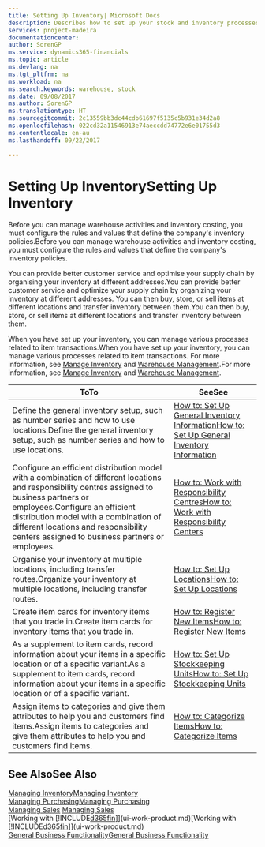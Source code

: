 ```yaml
---
title: Setting Up Inventory| Microsoft Docs
description: Describes how to set up your stock and inventory processes, including transfer routes and locations, such as warehouses.
services: project-madeira
documentationcenter: 
author: SorenGP
ms.service: dynamics365-financials
ms.topic: article
ms.devlang: na
ms.tgt_pltfrm: na
ms.workload: na
ms.search.keywords: warehouse, stock
ms.date: 09/08/2017
ms.author: SorenGP
ms.translationtype: HT
ms.sourcegitcommit: 2c13559bb3dc44cdb61697f5135c5b931e34d2a8
ms.openlocfilehash: 022cd32a11546913e74aeccdd74772e6e01755d3
ms.contentlocale: en-au
ms.lasthandoff: 09/22/2017

---
```

# <a name="setting-up-inventory"></a><span data-ttu-id="9610e-103">Setting Up Inventory</span><span class="sxs-lookup"><span data-stu-id="9610e-103">Setting Up Inventory</span></span>
<span data-ttu-id="9610e-104">Before you can manage warehouse activities and inventory costing, you must configure the rules and values that define the company's inventory policies.</span><span class="sxs-lookup"><span data-stu-id="9610e-104">Before you can manage warehouse activities and inventory costing, you must configure the rules and values that define the company's inventory policies.</span></span>

<span data-ttu-id="9610e-105">You can provide better customer service and optimise your supply chain by organising your inventory at different addresses.</span><span class="sxs-lookup"><span data-stu-id="9610e-105">You can provide better customer service and optimize your supply chain by organizing your inventory at different addresses.</span></span> <span data-ttu-id="9610e-106">You can then buy, store, or sell items at different locations and transfer inventory between them.</span><span class="sxs-lookup"><span data-stu-id="9610e-106">You can then buy, store, or sell items at different locations and transfer inventory between them.</span></span>

<span data-ttu-id="9610e-107">When you have set up your inventory, you can manage various processes related to item transactions.</span><span class="sxs-lookup"><span data-stu-id="9610e-107">When you have set up your inventory, you can manage various processes related to item transactions.</span></span> <span data-ttu-id="9610e-108">For more information, see [Manage Inventory](inventory-manage-inventory.md) and [Warehouse Management](warehouse-manage-warehouse.md).</span><span class="sxs-lookup"><span data-stu-id="9610e-108">For more information, see [Manage Inventory](inventory-manage-inventory.md) and [Warehouse Management](warehouse-manage-warehouse.md).</span></span>

| <span data-ttu-id="9610e-109">To</span><span class="sxs-lookup"><span data-stu-id="9610e-109">To</span></span> | <span data-ttu-id="9610e-110">See</span><span class="sxs-lookup"><span data-stu-id="9610e-110">See</span></span> |
| --- | --- |
| <span data-ttu-id="9610e-111">Define the general inventory setup, such as number series and how to use locations.</span><span class="sxs-lookup"><span data-stu-id="9610e-111">Define the general inventory setup, such as number series and how to use locations.</span></span> |[<span data-ttu-id="9610e-112">How to: Set Up General Inventory Information</span><span class="sxs-lookup"><span data-stu-id="9610e-112">How to: Set Up General Inventory Information</span></span>](inventory-how-setup-general.md) |
|<span data-ttu-id="9610e-113">Configure an efficient distribution model with a combination of different locations and responsibility centres assigned to business partners or employees.</span><span class="sxs-lookup"><span data-stu-id="9610e-113">Configure an efficient distribution model with a combination of different locations and responsibility centers assigned to business partners or employees.</span></span>|[<span data-ttu-id="9610e-114">How to: Work with Responsibility Centres</span><span class="sxs-lookup"><span data-stu-id="9610e-114">How to: Work with Responsibility Centers</span></span>](inventory-responsibility-centers.md)|
| <span data-ttu-id="9610e-115">Organise your inventory at multiple locations, including transfer routes.</span><span class="sxs-lookup"><span data-stu-id="9610e-115">Organize your inventory at multiple locations, including transfer routes.</span></span> |[<span data-ttu-id="9610e-116">How to: Set Up Locations</span><span class="sxs-lookup"><span data-stu-id="9610e-116">How to: Set Up Locations</span></span>](inventory-how-register-new-items.md) |
| <span data-ttu-id="9610e-117">Create item cards for inventory items that you trade in.</span><span class="sxs-lookup"><span data-stu-id="9610e-117">Create item cards for inventory items that you trade in.</span></span> |[<span data-ttu-id="9610e-118">How to: Register New Items</span><span class="sxs-lookup"><span data-stu-id="9610e-118">How to: Register New Items</span></span>](inventory-how-register-new-items.md) |
|<span data-ttu-id="9610e-119">As a supplement to item cards, record information about your items in a specific location or of a specific variant.</span><span class="sxs-lookup"><span data-stu-id="9610e-119">As a supplement to item cards, record information about your items in a specific location or of a specific variant.</span></span>|[<span data-ttu-id="9610e-120">How to: Set Up Stockkeeping Units</span><span class="sxs-lookup"><span data-stu-id="9610e-120">How to: Set Up Stockkeeping Units</span></span>](inventory-how-to-set-up-stockkeeping-units.md)|
| <span data-ttu-id="9610e-121">Assign items to categories and give them attributes to help you and customers find items.</span><span class="sxs-lookup"><span data-stu-id="9610e-121">Assign items to categories and give them attributes to help you and customers find items.</span></span> |[<span data-ttu-id="9610e-122">How to: Categorize Items</span><span class="sxs-lookup"><span data-stu-id="9610e-122">How to: Categorize Items</span></span>](inventory-how-categorize-items.md) |

## <a name="see-also"></a><span data-ttu-id="9610e-123">See Also</span><span class="sxs-lookup"><span data-stu-id="9610e-123">See Also</span></span>
[<span data-ttu-id="9610e-124">Managing Inventory</span><span class="sxs-lookup"><span data-stu-id="9610e-124">Managing Inventory</span></span>](inventory-manage-inventory.md)  
[<span data-ttu-id="9610e-125">Managing Purchasing</span><span class="sxs-lookup"><span data-stu-id="9610e-125">Managing Purchasing</span></span>](purchasing-manage-purchasing.md)  
<span data-ttu-id="9610e-126">[Managing Sales](sales-manage-sales.md)  </span><span class="sxs-lookup"><span data-stu-id="9610e-126">[Managing Sales](sales-manage-sales.md)  </span></span>  
<span data-ttu-id="9610e-127">[Working with [!INCLUDE[d365fin](includes/d365fin_md.md)]](ui-work-product.md)</span><span class="sxs-lookup"><span data-stu-id="9610e-127">[Working with [!INCLUDE[d365fin](includes/d365fin_md.md)]](ui-work-product.md)</span></span>  
[<span data-ttu-id="9610e-128">General Business Functionality</span><span class="sxs-lookup"><span data-stu-id="9610e-128">General Business Functionality</span></span>](ui-across-business-areas.md)

